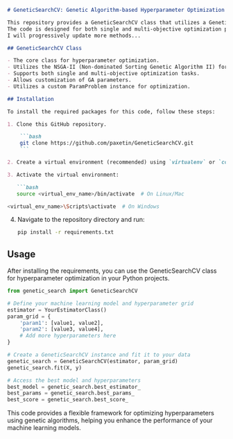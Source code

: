 ```markdown
# GeneticSearchCV: Genetic Algorithm-based Hyperparameter Optimization

This repository provides a GeneticSearchCV class that utilizes a Genetic Algorithm (GA) for hyperparameter optimization of machine learning models. 
The code is designed for both single and multi-objective optimization problems.
I will progressively update more methods...

## GeneticSearchCV Class

- The core class for hyperparameter optimization.
- Utilizes the NSGA-II (Non-dominated Sorting Genetic Algorithm II) for optimization.
- Supports both single and multi-objective optimization tasks.
- Allows customization of GA parameters.
- Utilizes a custom ParamProblem instance for optimization.

## Installation

To install the required packages for this code, follow these steps:

1. Clone this GitHub repository.

    ```bash
    git clone https://github.com/paxetin/GeneticSearchCV.git
    ```

2. Create a virtual environment (recommended) using `virtualenv` or `conda`.

3. Activate the virtual environment:

   ```bash
   source <virtual_env_name>/bin/activate  # On Linux/Mac
   ```

   ```bash
   <virtual_env_name>\Scripts\activate  # On Windows
   ```

4. Navigate to the repository directory and run:

   ```bash
   pip install -r requirements.txt
   ```

## Usage

After installing the requirements, you can use the GeneticSearchCV class for hyperparameter optimization in your Python projects.

```python
from genetic_search import GeneticSearchCV

# Define your machine learning model and hyperparameter grid
estimator = YourEstimatorClass()
param_grid = {
    'param1': [value1, value2],
    'param2': [value3, value4],
    # Add more hyperparameters here
}

# Create a GeneticSearchCV instance and fit it to your data
genetic_search = GeneticSearchCV(estimator, param_grid)
genetic_search.fit(X, y)

# Access the best model and hyperparameters
best_model = genetic_search.best_estimator_
best_params = genetic_search.best_params_
best_score = genetic_search.best_score_
```

This code provides a flexible framework for optimizing hyperparameters using genetic algorithms, helping you enhance the performance of your machine learning models.
```